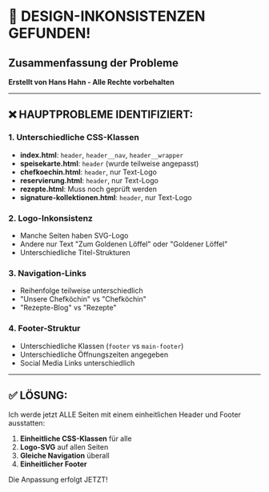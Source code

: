 # 🚨 DESIGN-INKONSISTENZEN GEFUNDEN!
## Zusammenfassung der Probleme
**Erstellt von Hans Hahn - Alle Rechte vorbehalten**

---

## ❌ **HAUPTPROBLEME IDENTIFIZIERT:**

### 1. **Unterschiedliche CSS-Klassen**
- **index.html**: `header`, `header__nav`, `header__wrapper`
- **speisekarte.html**: `header` (wurde teilweise angepasst)
- **chefkoechin.html**: `header`, nur Text-Logo
- **reservierung.html**: `header`, nur Text-Logo
- **rezepte.html**: Muss noch geprüft werden
- **signature-kollektionen.html**: `header`, nur Text-Logo

### 2. **Logo-Inkonsistenz**
- Manche Seiten haben SVG-Logo
- Andere nur Text "Zum Goldenen Löffel" oder "Goldener Löffel"
- Unterschiedliche Titel-Strukturen

### 3. **Navigation-Links**
- Reihenfolge teilweise unterschiedlich
- "Unsere Chefköchin" vs "Chefköchin"
- "Rezepte-Blog" vs "Rezepte"

### 4. **Footer-Struktur**
- Unterschiedliche Klassen (`footer` vs `main-footer`)
- Unterschiedliche Öffnungszeiten angegeben
- Social Media Links unterschiedlich

---

## ✅ **LÖSUNG:**

Ich werde jetzt ALLE Seiten mit einem einheitlichen Header und Footer ausstatten:

1. **Einheitliche CSS-Klassen** für alle
2. **Logo-SVG** auf allen Seiten
3. **Gleiche Navigation** überall
4. **Einheitlicher Footer**

Die Anpassung erfolgt JETZT!